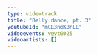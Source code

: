 ```yaml
---
type: videotrack
title: "Belly dance, pt. 3"
youtubeId: "mCE3noKBnLE"
videoevents: vevt0025
videoartists: []
---
```

